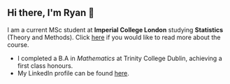 ## Hi there, I'm Ryan 👋

I am a current MSc student at **Imperial College London** studying **Statistics** (Theory and Methods). 
Click [here](http://imperial.ac.uk/study/courses/postgraduate-taught/statistics/) if you would like to read more about the course.

- I completed a B.A in _Mathematics_ at Trinity College Dublin, achieving a first class honours.
- My LinkedIn profile can be found [here](https://www.linkedin.com/in/ryan-askin-17207a253/).
  

